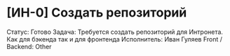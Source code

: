 # [ИН-0] Создать репозиторий

Статус: Готово
Задача: Требуется создать репозиторий для Интронета. Как для бэкенда так и для фронтенда
Исполнитель: Иван Гуляев
Front / Backend: Other